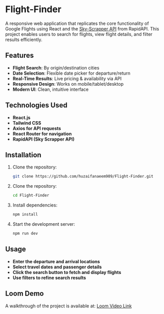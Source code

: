 # Flight-Finder
A responsive web application that replicates the core functionality of Google Flights using React and the [Sky-Scrapper API](https://rapidapi.com/apiheya/api/sky-scrapper) from RapidAPI. This project enables users to search for flights, view flight details, and filter results efficiently.

## Features
- **Flight Search**: By origin/destination cities
- **Date Selection**: Flexible date picker for departure/return
- **Real-Time Results**: Live pricing & availability via API
- **Responsive Design**: Works on mobile/tablet/desktop
- **Modern UI**: Clean, intuitive interface

## Technologies Used
- **React.js**
- **Tailwind CSS**
- **Axios for API requests**
- **React Router for navigation**
- **RapidAPI (Sky Scrapper API)**

## Installation
1. Clone the repository:
   ```bash
   git clone https://github.com/huzaifanaeem909/Flight-Finder.git
2. Clone the repository:
   ```bash
   cd Flight-Finder
3. Install dependencies:
   ```bash
   npm install
4. Start the development server:
   ```bash
   npm run dev

## Usage
- **Enter the departure and arrival locations**
- **Select travel dates and passenger details**
- **Click the search button to fetch and display flights**
- **Use filters to refine search results**

## Loom Demo
A walkthrough of the project is available at: [Loom Video Link](https://www.loom.com/share/e19ac3b6f9c7476c89427d0659a8d421?sid=02a75016-b5bf-41ed-8833-ef1357509c6b)
